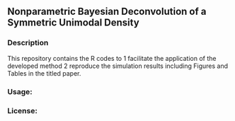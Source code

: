 ## Nonparametric Bayesian Deconvolution of a Symmetric Unimodal Density
### Description
This repository contains the R codes to 1 facilitate the application of the developed method 2 reproduce the simulation results including Figures and Tables in the titled paper. 
### Usage:
### License:
